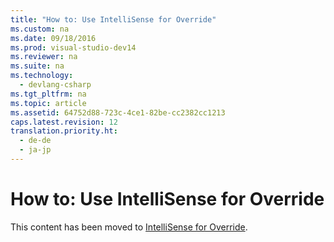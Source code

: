 ```yaml
---
title: "How to: Use IntelliSense for Override"
ms.custom: na
ms.date: 09/18/2016
ms.prod: visual-studio-dev14
ms.reviewer: na
ms.suite: na
ms.technology: 
  - devlang-csharp
ms.tgt_pltfrm: na
ms.topic: article
ms.assetid: 64752d88-723c-4ce1-82be-cc2382cc1213
caps.latest.revision: 12
translation.priority.ht: 
  - de-de
  - ja-jp
---
```

# How to: Use IntelliSense for Override
This content has been moved to [IntelliSense for Override](../vs140/IntelliSense-for-Override.md).